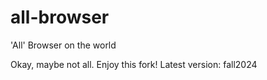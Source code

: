 # all-browser
'All' Browser on the world

Okay, maybe not all.
Enjoy this fork! Latest version: fall2024

